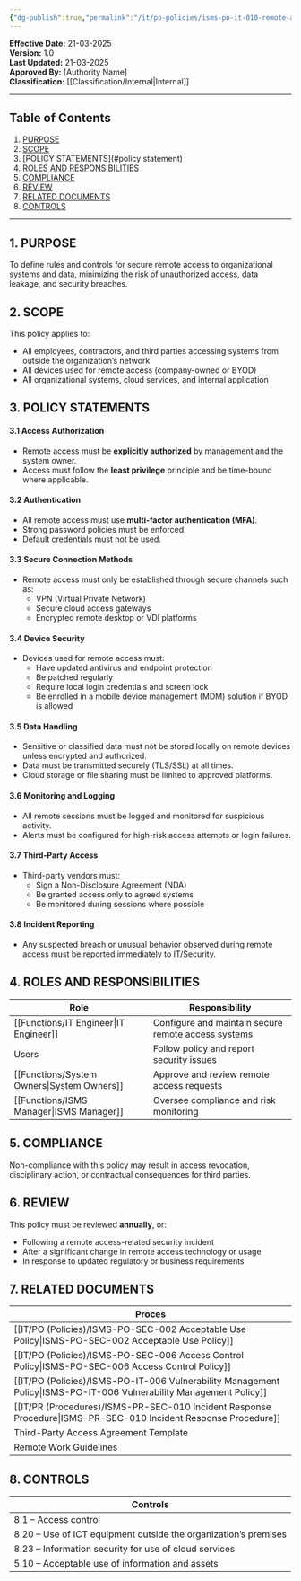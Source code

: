 ```yaml
---
{"dg-publish":true,"permalink":"/it/po-policies/isms-po-it-010-remote-access-policy/"}
---
```



**Effective Date:** 21-03-2025  
**Version:** 1.0  
**Last Updated:** 21-03-2025  
**Approved By:** [Authority Name]  
**Classification:** [[Classification/Internal\|Internal]]

---
## **Table of Contents**  
1. [PURPOSE](#purpose)  
2. [SCOPE](#scope)  
3. [POLICY STATEMENTS](#policy statement)  
4. [ROLES AND RESPONSIBILITIES](#roles-and-responsibilities)  
5. [COMPLIANCE](#dmarc)  
6. [REVIEW](#responsibilities)  
7. [RELATED DOCUMENTS](#compliance)  
8. [CONTROLS](#registrations)  

---
## **1. PURPOSE**  
To define rules and controls for secure remote access to organizational systems and data, minimizing the risk of unauthorized access, data leakage, and security breaches.
## **2. SCOPE**
This policy applies to:
- All employees, contractors, and third parties accessing systems from outside the organization’s network
- All devices used for remote access (company-owned or BYOD)
- All organizational systems, cloud services, and internal application
 
## **3. POLICY STATEMENTS** 
 
 #### 3.1 Access Authorization
- Remote access must be **explicitly authorized** by management and the system owner.
- Access must follow the **least privilege** principle and be time-bound where applicable.
#### 3.2 Authentication

- All remote access must use **multi-factor authentication (MFA)**.
- Strong password policies must be enforced.
- Default credentials must not be used.
#### 3.3 Secure Connection Methods
- Remote access must only be established through secure channels such as:
    - VPN (Virtual Private Network)
    - Secure cloud access gateways
    - Encrypted remote desktop or VDI platforms
#### 3.4 Device Security
- Devices used for remote access must:
    - Have updated antivirus and endpoint protection
    - Be patched regularly
    - Require local login credentials and screen lock
    - Be enrolled in a mobile device management (MDM) solution if BYOD is allowed

#### 3.5 Data Handling
- Sensitive or classified data must not be stored locally on remote devices unless encrypted and authorized.
- Data must be transmitted securely (TLS/SSL) at all times.
- Cloud storage or file sharing must be limited to approved platforms.

#### 3.6 Monitoring and Logging
- All remote sessions must be logged and monitored for suspicious activity.
- Alerts must be configured for high-risk access attempts or login failures.
#### 3.7 Third-Party Access
- Third-party vendors must:
    - Sign a Non-Disclosure Agreement (NDA)
    - Be granted access only to agreed systems
    - Be monitored during sessions where possible
#### 3.8 Incident Reporting
- Any suspected breach or unusual behavior observed during remote access must be reported immediately to IT/Security.
## **4. ROLES AND RESPONSIBILITIES**

| **Role**          | **Responsibility**                                  |
| ----------------- | --------------------------------------------------- |
| [[Functions/IT Engineer\|IT Engineer]]   | Configure and maintain secure remote access systems |
| Users             | Follow policy and report security issues            |
| [[Functions/System Owners\|System Owners]] | Approve and review remote access requests           |
| [[Functions/ISMS Manager\|ISMS Manager]]  | Oversee compliance and risk monitoring              |
## **5. COMPLIANCE**  
Non-compliance with this policy may result in access revocation, disciplinary action, or contractual consequences for third parties.
## **6. REVIEW**  
This policy must be reviewed **annually**, or:
- Following a remote access-related security incident
- After a significant change in remote access technology or usage
- In response to updated regulatory or business requirements
## **7. RELATED DOCUMENTS**  

| Proces                                             |
| -------------------------------------------------- |
| [[IT/PO (Policies)/ISMS-PO-SEC-002 Acceptable Use Policy\|ISMS-PO-SEC-002 Acceptable Use Policy]]          |
| [[IT/PO (Policies)/ISMS-PO-SEC-006 Access Control Policy\|ISMS-PO-SEC-006 Access Control Policy]]          |
| [[IT/PO (Policies)/ISMS-PO-IT-006 Vulnerability Management Policy\|ISMS-PO-IT-006 Vulnerability Management Policy]] |
| [[IT/PR (Procedures)/ISMS-PR-SEC-010 Incident Response Procedure\|ISMS-PR-SEC-010 Incident Response Procedure]]    |
| Third-Party Access Agreement Template              |
| Remote Work Guidelines                             |

## **8. CONTROLS**

| Controls                                                        |
| --------------------------------------------------------------- |
| 8.1 – Access control                                            |
| 8.20 – Use of ICT equipment outside the organization’s premises |
| 8.23 – Information security for use of cloud services           |
| 5.10 – Acceptable use of information and assets                 |








